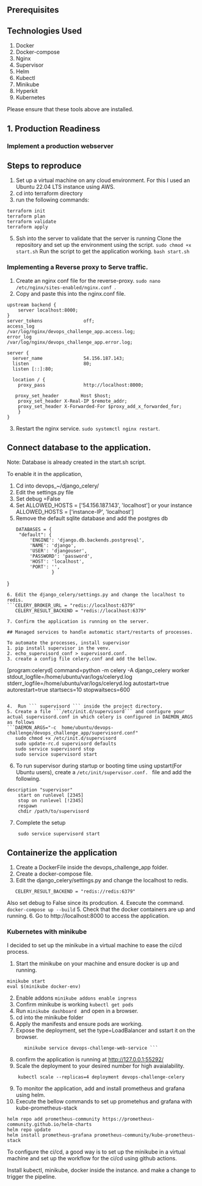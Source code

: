 ## Prerequisites
## Technologies Used
   1. Docker
   2. Docker-compose
   3. Nginx
   4. Supervisor
   5. Helm
   6. Kubectl
   7. Minikube
   8. Hyperkit
   9. Kubernetes

Please ensure that these tools above are installed.

## 1. Production Readiness

### Implement a production webserver
## Steps to reproduce

1. Set up a virtual machine on any cloud environment. For this I used an  Ubuntu 22.04 LTS instance using AWS.
3. cd into terraform directory
4. run the following commands:
 ```
 terraform init
 terraform plan
 terraform validate
 terraform apply
 ```
5. Ssh into the server to validate that the server is running 
  Clone the repository and set up the environment using the script.
``` sudo chmod +x start.sh ```
 Run the script to get the application working.
 ``` bash start.sh  ```


### Implementing a Reverse proxy to Serve traffic.

1. Create an nginx conf file for the reverse-proxy.
```sudo nano /etc/nginx/sites-enabled/nginx.conf ```.
2. Copy and paste this into the nginx.conf file.
```
upstream backend {
    server localhost:8000;
}
server_tokens               off;
access_log                  /var/log/nginx/devops_challenge_app.access.log;
error_log                   /var/log/nginx/devops_challenge_app.error.log;

server {
  server_name               54.156.187.143;
  listen                    80;
  listen [::]:80;

  location / {
    proxy_pass              http://localhost:8000;

   proxy_set_header        Host $host;
    proxy_set_header X-Real-IP $remote_addr;
    proxy_set_header X-Forwarded-For $proxy_add_x_forwarded_for;
    }
}
```
3. Restart the nginx service.
   ``` sudo systemctl nginx restart ```.

## Connect database to the application.
Note: Database is already created in the start.sh script.

To enable it in the application,
1. Cd into devops_~/django_celery/
2. Edit the settings.py file
3. Set debug =False
4. Set ALLOWED_HOSTS = ['54.156.187.143', 'localhost'] or your instance
       ALLOWED_HOSTS = ['instance-IP', 'localhost']
5. Remove the  default sqlite database and add the postgres db
   ```
   DATABASES = {
    "default": {
        'ENGINE': 'django.db.backends.postgresql',
        'NAME': 'django',
        'USER': 'djangouser',
        'PASSWORD': 'password',
        'HOST': 'localhost',
        'PORT': '',
                }
}
```
6. Edit the django_celery/settings.py and change the localhost to redis.
```CELERY_BROKER_URL = "redis://localhost:6379"
   CELERY_RESULT_BACKEND = "redis://localhost:6379"

7. Confirm the application is running on the server.

## Managed services to handle automatic start/restarts of processes.

To automate the processes, install supervisor
1. pip install supervisor in the venv.
2. echo_supervisord_conf > supervisord.conf.
3. create a config file celery.conf and add the bellow.
```
[program:celeryd]
    command=python -m celery -A django_celery worker
    stdout_logfile=/home/ubuntu/var/logs/celeryd.log
    stderr_logfile=/home/ubuntu/var/logs/celeryd.log
    autostart=true
    autorestart=true
    startsecs=10
    stopwaitsecs=600
```

4.  Run ``` supervisord ``` inside the project directory.
5. Create a file ```/etc/init.d/supervisord``` and configure your actual supervisord.conf in which celery is configured in DAEMON_ARGS as follows
```DAEMON_ARGS="-c  home/ubuntu/devops-challenge/devops_challenge_app/supervisord.conf"
   sudo chmod +x /etc/init.d/supervisord
   sudo update-rc.d supervisord defaults 
   sudo service supervisord stop
   sudo service supervisord start
```
6. To run supervisor during startup or booting time using upstart(For Ubuntu users), create a ```/etc/init/supervisor.conf. ``` file and add the following.
```
description "supervisor"
    start on runlevel [2345]
    stop on runlevel [!2345]
    respawn
    chdir /path/to/supervisord
```
7. Complete the setup
``` sudo service supervisord stop
    sudo service supervisord start
```

## Containerize the application
1. Create a DockerFile inside the devops_challenge_app folder.
2. Create a docker-compose file.
3.  Edit the django_celery/settings.py and change the localhost to redis.
```CELERY_BROKER_URL = "redis://redis:6379"
   CELERY_RESULT_BACKEND = "redis://redis:6379"
```
   Also set debug to False since its prodcution.
4. Execute the command.
``` docker-compose up --build ```
5. Check that the docker containers are up and running.
6. Go to http://localhost:8000 to access the application.


### Kubernetes with minikube
I decided to set up the minikube in a virtual machine to ease the ci/cd process.

1. Start the minikube on your machine and ensure docker is up and running.
``` 
minikube start 
eval $(minikube docker-env)     
``` 
2. Enable addons
``` minikube addons enable ingress ```
3. Confirm minikube is working
  ``` kubectl get pods ```
4. Run ```minikube dashboard ```  and open in a browser.
4. cd into the minikube folder
5. Apply the manifests and ensure pods are working.
6. Expose the deployment, set the type=LoadBalancer and sstart it on the browser.
    ```kubectl expose deployment devops-challenge-web --type=LoadBalancer --port=8000 
       minikube service devops-challenge-web-service ```
7. confirm the application is running at http://127.0.0.1:55292/
8. Scale the deployment to your desired number for high avaialability.
``` kubectl scale --replicas=4 deployment devops-challenge-web
    kubectl scale --replicas=4 deployment devops-challenge-celery
```
9. To monitor the application, add and install prometheus and grafana using helm.
10. Execute the bellow commands to set up prometehus and grafana with kube-prometheus-stack
```
helm repo add prometheus-community https://prometheus-community.github.io/helm-charts
helm repo update
helm install prometheus-grafana prometheus-community/kube-prometheus-stack
```
To configure the ci/cd, a good way is to set up the minikube in a virtual machine and set up the workflow for the ci/cd using github actions.

Install kubectl, minikube, docker inside the instance.
and make a change to trigger the pipeline. 





   


